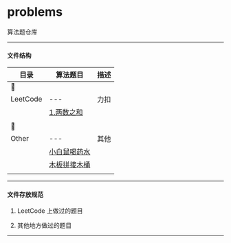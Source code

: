 # problems
算法题仓库


---


#### 文件结构

|目录|算法题目|描述|
|---|---|:---:|
|:pushpin:|||
|LeetCode|---|力扣|
||[1.两数之和]||
||||
|:pushpin:|||
|Other|---|其他|
||[小白鼠喝药水]||
||[木板拼接木桶]||
||||

[小白鼠喝药水]: ./Other/小白鼠喝药水.md
[木板拼接木桶]: ./Other/木板拼接木桶.md
[1.两数之和]: ./LeetCode/1.两数之和.md

---


#### 文件存放规范

1. LeetCode 上做过的题目

2. 其他地方做过的题目


---

